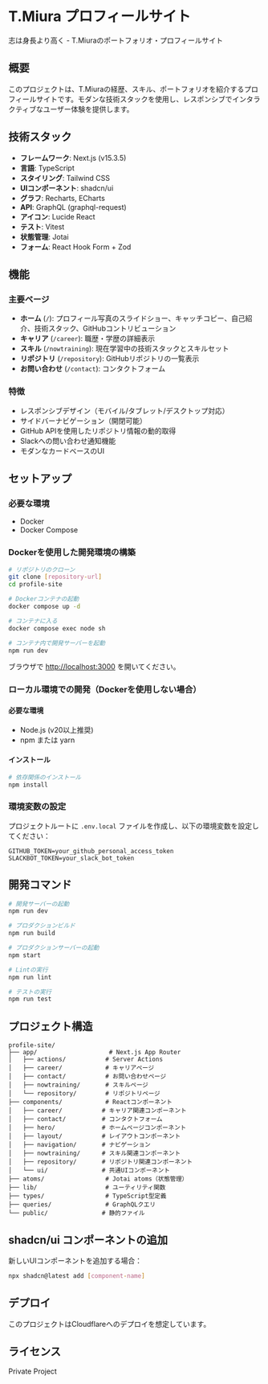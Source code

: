 # T.Miura プロフィールサイト

志は身長より高く - T.Miuraのポートフォリオ・プロフィールサイト

## 概要

このプロジェクトは、T.Miuraの経歴、スキル、ポートフォリオを紹介するプロフィールサイトです。モダンな技術スタックを使用し、レスポンシブでインタラクティブなユーザー体験を提供します。

## 技術スタック

- **フレームワーク**: Next.js (v15.3.5)
- **言語**: TypeScript
- **スタイリング**: Tailwind CSS
- **UIコンポーネント**: shadcn/ui
- **グラフ**: Recharts, ECharts
- **API**: GraphQL (graphql-request)
- **アイコン**: Lucide React
- **テスト**: Vitest
- **状態管理**: Jotai
- **フォーム**: React Hook Form + Zod

## 機能 

### 主要ページ

- **ホーム** (`/`): プロフィール写真のスライドショー、キャッチコピー、自己紹介、技術スタック、GitHubコントリビューション
- **キャリア** (`/career`): 職歴・学歴の詳細表示
- **スキル** (`/nowtraining`): 現在学習中の技術スタックとスキルセット
- **リポジトリ** (`/repository`): GitHubリポジトリの一覧表示
- **お問い合わせ** (`/contact`): コンタクトフォーム

### 特徴

- レスポンシブデザイン（モバイル/タブレット/デスクトップ対応）
- サイドバーナビゲーション（開閉可能）
- GitHub APIを使用したリポジトリ情報の動的取得
- Slackへの問い合わせ通知機能
- モダンなカードベースのUI

## セットアップ

### 必要な環境

- Docker
- Docker Compose

### Dockerを使用した開発環境の構築

```bash
# リポジトリのクローン
git clone [repository-url]
cd profile-site

# Dockerコンテナの起動
docker compose up -d

# コンテナに入る
docker compose exec node sh

# コンテナ内で開発サーバーを起動
npm run dev
```

ブラウザで [http://localhost:3000](http://localhost:3000) を開いてください。

### ローカル環境での開発（Dockerを使用しない場合）

#### 必要な環境

- Node.js (v20以上推奨)
- npm または yarn

#### インストール

```bash
# 依存関係のインストール
npm install
```

### 環境変数の設定

プロジェクトルートに `.env.local` ファイルを作成し、以下の環境変数を設定してください：

```env
GITHUB_TOKEN=your_github_personal_access_token
SLACKBOT_TOKEN=your_slack_bot_token
```

## 開発コマンド

```bash
# 開発サーバーの起動
npm run dev

# プロダクションビルド
npm run build

# プロダクションサーバーの起動
npm start

# Lintの実行
npm run lint

# テストの実行
npm run test
```

## プロジェクト構造

```
profile-site/
├── app/                    # Next.js App Router
│   ├── actions/           # Server Actions
│   ├── career/            # キャリアページ
│   ├── contact/           # お問い合わせページ
│   ├── nowtraining/       # スキルページ
│   └── repository/        # リポジトリページ
├── components/            # Reactコンポーネント
│   ├── career/           # キャリア関連コンポーネント
│   ├── contact/          # コンタクトフォーム
│   ├── hero/             # ホームページコンポーネント
│   ├── layout/           # レイアウトコンポーネント
│   ├── navigation/       # ナビゲーション
│   ├── nowtraining/      # スキル関連コンポーネント
│   ├── repository/       # リポジトリ関連コンポーネント
│   └── ui/               # 共通UIコンポーネント
├── atoms/                 # Jotai atoms（状態管理）
├── lib/                   # ユーティリティ関数
├── types/                 # TypeScript型定義
├── queries/               # GraphQLクエリ
└── public/               # 静的ファイル
```

## shadcn/ui コンポーネントの追加

新しいUIコンポーネントを追加する場合：

```bash
npx shadcn@latest add [component-name]
```

## デプロイ

このプロジェクトはCloudflareへのデプロイを想定しています。

## ライセンス

Private Project